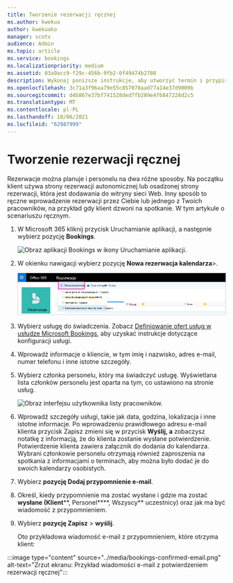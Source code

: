 ```yaml
---
title: Tworzenie rezerwacji ręcznej
ms.author: kwekua
author: kwekuako
manager: scotv
audience: Admin
ms.topic: article
ms.service: bookings
ms.localizationpriority: medium
ms.assetid: 03a9acc9-f29c-456b-9fb2-0f49474b2708
description: Wykonaj poniższe instrukcje, aby utworzyć termin i przypisać pracownika za pomocą aplikacji Microsoft Bookings.
ms.openlocfilehash: 3c71a3f96aa79e55c857078aad77a14e37d9009b
ms.sourcegitcommit: d4b867e37bf741528ded7fb289e4f6847228d2c5
ms.translationtype: MT
ms.contentlocale: pl-PL
ms.lasthandoff: 10/06/2021
ms.locfileid: "62987999"
---
```

# <a name="create-a-manual-booking"></a>Tworzenie rezerwacji ręcznej

Rezerwacje można planuje i  personelu na dwa różne sposoby. Na początku klient używa strony rezerwacji autonomicznej lub osadzonej strony rezerwacji, która jest dodawania do witryny sieci Web. Inny sposób to ręczne wprowadzenie rezerwacji przez Ciebie lub jednego z Twoich pracowników, na przykład gdy klient dzwoni na spotkanie. W tym artykule o scenariuszu ręcznym.

1. W Microsoft 365 kliknij przycisk Uruchamianie aplikacji, a następnie wybierz pozycję **Bookings**.

   ![Obraz aplikacji Bookings w ikony Uruchamianie aplikacji.](../media/bookings-applauncher.png)

1. W okienku nawigacji wybierz pozycję **Nowa rezerwacja kalendarza**\>.

   ![Obraz nowego interfejsu użytkownika rezerwacji.](../media/bookings-newbooking.png)

1. Wybierz usługę do świadczenia. Zobacz [Definiowanie ofert usług w usłudze Microsoft Bookings,](define-service-offerings.md) aby uzyskać instrukcje dotyczące konfiguracji usługi.

1. Wprowadź informacje o kliencie, w tym imię i nazwisko, adres e-mail, numer telefonu i inne istotne szczegóły.

1. Wybierz członka personelu, który ma świadczyć usługę. Wyświetlana lista członków personelu jest oparta na tym, co ustawiono na stronie usług.

   ![Obraz interfejsu użytkownika listy pracowników.](../media/bookings-staff-list.png)

1. Wprowadź szczegóły usługi, takie jak data, godzina, lokalizacja i inne istotne informacje. Po wprowadzeniu prawidłowego adresu e-mail klienta przycisk Zapisz  zmieni się w przycisk **Wyślij, a** zobaczysz notatkę z informacją, że do klienta zostanie wysłane potwierdzenie. Potwierdzenie klienta zawiera załącznik do dodania do kalendarza. Wybrani członkowie personelu otrzymają również zaproszenia na spotkania z informacjami o terminach, aby można było dodać je do swoich kalendarzy osobistych.

1. Wybierz **pozycję Dodaj przypomnienie e-mail**.

1. Określ, kiedy przypomnienie ma zostać wysłane i gdzie ma zostać **wysłane (Klient****, Personel****, Wszyscy** uczestnicy) oraz jak ma być wiadomość z przypomnieniem.

1. Wybierz **pozycję Zapisz** \> **wyślij**.

   Oto przykładowa wiadomość e-mail z przypomnieniem, które otrzyma klient:

:::image type="content" source="../media/bookings-confirmed-email.png" alt-text="Zrzut ekranu: Przykład wiadomości e-mail z potwierdzeniem rezerwacji ręcznej":::